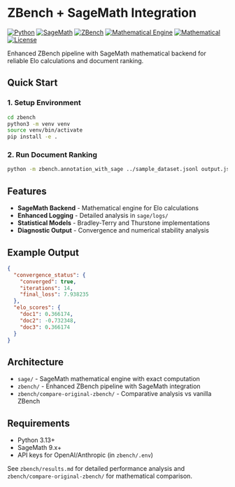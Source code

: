 # ZBench + SageMath Integration

[![Python](https://img.shields.io/badge/python-3.13+-blue.svg)](https://python.org)
[![SageMath](https://img.shields.io/badge/sagemath-9.x+-green.svg)](https://sagemath.org)
[![ZBench](https://img.shields.io/badge/zbench-enhanced-orange.svg)](https://github.com/zeroentropy-ai/zbench)
[![Mathematical Engine](https://img.shields.io/badge/math-exact%20computation-purple.svg)](#)
[![Mathematical](https://img.shields.io/badge/math-backend-brightgreen.svg)](#)
[![License](https://img.shields.io/badge/license-MIT-blue.svg)](LICENSE)

Enhanced ZBench pipeline with SageMath mathematical backend for reliable Elo calculations and document ranking.

## Quick Start

### 1. Setup Environment
```bash
cd zbench
python3 -m venv venv
source venv/bin/activate
pip install -e .
```

### 2. Run Document Ranking
```bash
python -m zbench.annotation_with_sage ../sample_dataset.jsonl output.jsonl
```

## Features

- **SageMath Backend** - Mathematical engine for Elo calculations
- **Enhanced Logging** - Detailed analysis in `sage/logs/`
- **Statistical Models** - Bradley-Terry and Thurstone implementations
- **Diagnostic Output** - Convergence and numerical stability analysis

## Example Output

```json
{
  "convergence_status": {
    "converged": true,
    "iterations": 14,
    "final_loss": 7.938235
  },
  "elo_scores": {
    "doc1": 0.366174,
    "doc2": -0.732348,
    "doc3": 0.366174
  }
}
```

## Architecture

- `sage/` - SageMath mathematical engine with exact computation
- `zbench/` - Enhanced ZBench pipeline with SageMath integration
- `zbench/compare-original-zbench/` - Comparative analysis vs vanilla ZBench

## Requirements

- Python 3.13+
- SageMath 9.x+
- API keys for OpenAI/Anthropic (in `zbench/.env`)

See `zbench/results.md` for detailed performance analysis and `zbench/compare-original-zbench/` for mathematical comparison.